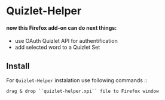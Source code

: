 # Quizlet-Helper
#### now this Firefox add-on can do next things:
- use OAuth Quizlet API for authentification
- add selected word to a Quizlet Set


Install
-------

For ``Quizlet-Helper`` instalation  use following commands ::

    drag & drop ``quizlet-helper.xpi`` file to Firefox window
